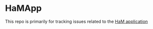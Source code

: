 # HaMApp

This repo is primarily for tracking issues related to the [HaM application](https://hamandmore.net/)
